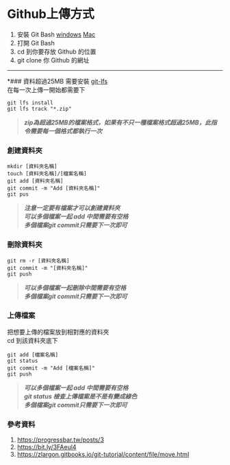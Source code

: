 # Github上傳方式
1. 安裝 Git Bash [windows](https://gitforwindows.org/) [Mac](https://git-scm.com/download/mac)
2. 打開 Git Bash 
3. cd 到你要存放 Github 的位置
4. git clone 你 Github 的網址

---
*### 資料超過25MB
需要安裝 [git-lfs](https://git-lfs.github.com/)  
在每一次上傳一開始都需要下  

```linux
git lfs install  
git lfs track "*.zip"
```
 >**_zip為超過25MB的檔案格式，如果有不只一種檔案格式超過25MB，此指令需要每一個格式都執行一次_** 

### 創建資料夾  
```linux
mkdir [資料夾名稱]  
touch [資料夾名稱]/[檔案名稱]    
git add [資料夾名稱]   
git commit -m "Add [資料夾名稱]"    
git pus
```
>**_注意一定要有檔案才可以創建資料夾_**  
>**_可以多個檔案一起 add 中間需要有空格_**   
>**_多個檔案git commit只需要下一次即可_**  

### 刪除資料夾
```linux
git rm -r [資料夾名稱]  
git commit -m "[資料夾名稱]"   
git push
```
>**_可以多個檔案一起刪除中間需要有空格_**  
>**_多個檔案git commit只需要下一次即可_**

### 上傳檔案
把想要上傳的檔案放到相對應的資料夾  
cd 到該資料夾底下
```linux
git add [檔案名稱]    
git status    
git commit -m "Add [檔案名稱]"  
git push
```
>**_可以多個檔案一起 add 中間需要有空格_**  
>**_git status 檢查上傳檔案是不是有變成綠色_**  
**_多個檔案git commit只需要下一次即可_**  

### 參考資料
1. https://progressbar.tw/posts/3
2. https://bit.ly/3FAeul4
3. https://zlargon.gitbooks.io/git-tutorial/content/file/move.html  
